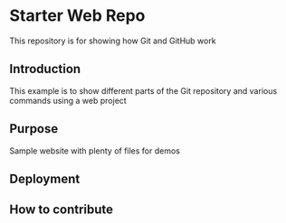 # Starter Web Repo

This repository is for showing how Git and GitHub work

## Introduction

This example is to show different parts of the Git repository and various commands using a web project

## Purpose

Sample website with plenty of files for demos

## Deployment

## How to contribute

